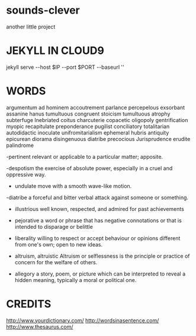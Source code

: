 # sounds-clever
another little project

JEKYLL IN CLOUD9
================

jekyll serve --host $IP --port $PORT --baseurl ''



WORDS
=====
argumentum ad hominem
accoutrement
parlance
percepelous
exsorbant
assanine
hanus
tumultuous
congruent
stoicism 
tumultuous
atrophy
subterfuge
Inebriated
coitus
charcuterie
copacetic
oligopoly
gentrification
myopic
recapitulate
preponderance
pugilist
conciliatory
totalitarian
autodidactic
inoculate
unifromitarialism
ephemeral
hubris
antiquity 
epicurean
diorama
disingenuous
diatribe
precocious
Jurisprudence 
erudite
palindrome

-pertinent 
relevant or applicable to a particular matter; apposite.

-despotism
the exercise of absolute power, especially in a cruel and oppressive way.

- undulate
move with a smooth wave-like motion.

-diatribe
a forceful and bitter verbal attack against someone or something.

- illustrious 
well known, respected, and admired for past achievements

- pejorative
a word or phrase that has negative connotations or that is intended to disparage or belittle 

- liberality
willing to respect or accept behaviour or opinions different from one's own; open to new ideas.

- altruism, altruistic
Altruism or selflessness is the principle or practice of concern for the welfare of others.

- allegory
a story, poem, or picture which can be interpreted to reveal a hidden meaning, typically a moral or political one.



CREDITS
=======

http://www.yourdictionary.com/
http://wordsinasentence.com/
http://www.thesaurus.com/